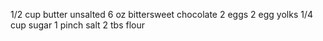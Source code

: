 1/2 cup butter unsalted
6 oz bittersweet chocolate
2 eggs
2 egg yolks
1/4 cup sugar
1 pinch salt
2 tbs flour